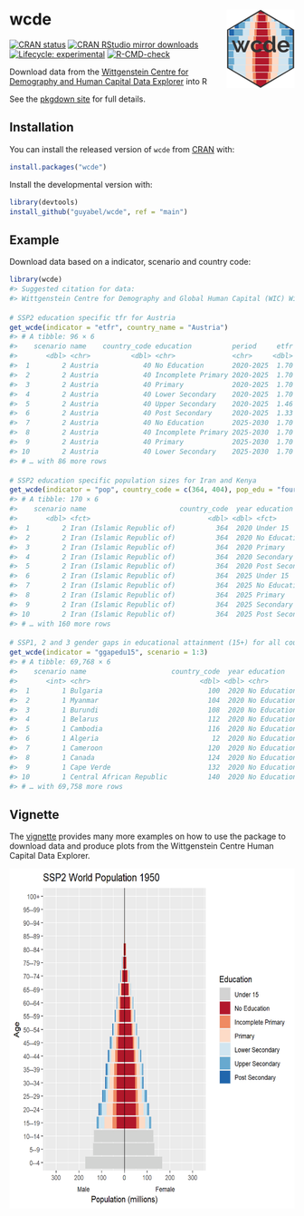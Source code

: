 
<!-- README.md is generated from README.Rmd. Please edit that file -->

# wcde <a href="https://guyabel.github.io/wcde/"><img src="man/figures/logo.png" align="right" height="138" /></a>

<!-- badges: start -->

[![CRAN
status](https://www.r-pkg.org/badges/version/wcde)](https://CRAN.R-project.org/package=wcde)
[![CRAN RStudio mirror
downloads](https://cranlogs.r-pkg.org/badges/grand-total/wcde?color=blue)](https://r-pkg.org/pkg/wcde)
[![Lifecycle:
experimental](https://img.shields.io/badge/lifecycle-experimental-orange.svg)](https://www.tidyverse.org/lifecycle/#experimental)
[![R-CMD-check](https://github.com/guyabel/wcde/actions/workflows/R-CMD-check.yaml/badge.svg)](https://github.com/guyabel/wcde/actions/workflows/R-CMD-check.yaml)
<!-- badges: end -->

<!-- <img src='https://raw.githubusercontent.com/guyabel/wcde/main/hex/logo_transp.png' align="right" height="200" style="float:right; height:200px;"/> -->

Download data from the [Wittgenstein Centre for Demography and Human
Capital Data Explorer](http://dataexplorer.wittgensteincentre.org/) into
R

See the [pkgdown site](https://guyabel.github.io/wcde/) for full
details.

## Installation

You can install the released version of `wcde` from
[CRAN](https://CRAN.R-project.org) with:

``` r
install.packages("wcde")
```

Install the developmental version with:

``` r
library(devtools)
install_github("guyabel/wcde", ref = "main")
```

## Example

Download data based on a indicator, scenario and country code:

``` r
library(wcde)
#> Suggested citation for data:
#> Wittgenstein Centre for Demography and Global Human Capital (WIC) Wittgenstein Centre Data Explorer. Version 3.0 (Beta), 2023

# SSP2 education specific tfr for Austria
get_wcde(indicator = "etfr", country_name = "Austria")
#> # A tibble: 96 × 6
#>    scenario name    country_code education          period     etfr
#>       <dbl> <chr>          <dbl> <chr>              <chr>     <dbl>
#>  1        2 Austria           40 No Education       2020-2025  1.70
#>  2        2 Austria           40 Incomplete Primary 2020-2025  1.70
#>  3        2 Austria           40 Primary            2020-2025  1.70
#>  4        2 Austria           40 Lower Secondary    2020-2025  1.70
#>  5        2 Austria           40 Upper Secondary    2020-2025  1.46
#>  6        2 Austria           40 Post Secondary     2020-2025  1.33
#>  7        2 Austria           40 No Education       2025-2030  1.70
#>  8        2 Austria           40 Incomplete Primary 2025-2030  1.70
#>  9        2 Austria           40 Primary            2025-2030  1.70
#> 10        2 Austria           40 Lower Secondary    2025-2030  1.70
#> # … with 86 more rows

# SSP2 education specific population sizes for Iran and Kenya
get_wcde(indicator = "pop", country_code = c(364, 404), pop_edu = "four")
#> # A tibble: 170 × 6
#>    scenario name                       country_code  year education         pop
#>       <dbl> <fct>                             <dbl> <dbl> <fct>           <dbl>
#>  1        2 Iran (Islamic Republic of)          364  2020 Under 15       20934.
#>  2        2 Iran (Islamic Republic of)          364  2020 No Education    8397.
#>  3        2 Iran (Islamic Republic of)          364  2020 Primary        14412.
#>  4        2 Iran (Islamic Republic of)          364  2020 Secondary      32781.
#>  5        2 Iran (Islamic Republic of)          364  2020 Post Secondary 10465.
#>  6        2 Iran (Islamic Republic of)          364  2025 Under 15       20522.
#>  7        2 Iran (Islamic Republic of)          364  2025 No Education    7559.
#>  8        2 Iran (Islamic Republic of)          364  2025 Primary        14236.
#>  9        2 Iran (Islamic Republic of)          364  2025 Secondary      36161.
#> 10        2 Iran (Islamic Republic of)          364  2025 Post Secondary 12214.
#> # … with 160 more rows

# SSP1, 2 and 3 gender gaps in educational attainment (15+) for all countries
get_wcde(indicator = "ggapedu15", scenario = 1:3)
#> # A tibble: 69,768 × 6
#>    scenario name                     country_code  year education      ggapedu15
#>       <int> <chr>                           <dbl> <dbl> <chr>              <dbl>
#>  1        1 Bulgaria                          100  2020 No Education    -4.33e-3
#>  2        1 Myanmar                           104  2020 No Education    -3.42e-2
#>  3        1 Burundi                           108  2020 No Education     1.22e-1
#>  4        1 Belarus                           112  2020 No Education    -5.71e-4
#>  5        1 Cambodia                          116  2020 No Education    -9.23e-2
#>  6        1 Algeria                            12  2020 No Education    -1.41e-1
#>  7        1 Cameroon                          120  2020 No Education    -9.23e-2
#>  8        1 Canada                            124  2020 No Education    -5.58e-7
#>  9        1 Cape Verde                        132  2020 No Education     1.75e-2
#> 10        1 Central African Republic          140  2020 No Education    -2.60e-1
#> # … with 69,758 more rows
```

## Vignette

The [vignette](https://guyabel.github.io/wcde/articles/wcde.html)
provides many more examples on how to use the package to download data
and produce plots from the Wittgenstein Centre Human Capital Data
Explorer.

<img src="https://raw.githubusercontent.com/guyabel/wcde/main/world6_ssp2.gif" width="600px" height="600px" />

<!-- <img src='world6_ssp2.gif' height="600"/> -->
